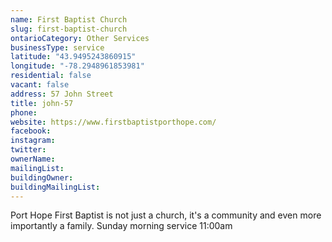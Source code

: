 ```yaml
---
name: First Baptist Church 
slug: first-baptist-church
ontarioCategory: Other Services
businessType: service
latitude: "43.9495243860915"
longitude: "-78.2948961853981"
residential: false
vacant: false
address: 57 John Street
title: john-57
phone: 
website: https://www.firstbaptistporthope.com/
facebook: 
instagram: 
twitter: 
ownerName:  
mailingList: 
buildingOwner: 
buildingMailingList: 
---
```


Port Hope First Baptist is not just a church, it's a community and even more importantly a family. Sunday morning
service 11:00am


